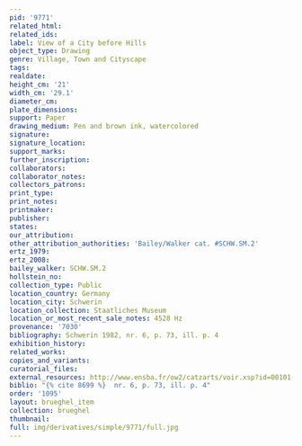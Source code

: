 ```yaml
---
pid: '9771'
related_html: 
related_ids: 
label: View of a City before Hills
object_type: Drawing
genre: Village, Town and Cityscape
tags: 
realdate: 
height_cm: '21'
width_cm: '29.1'
diameter_cm: 
plate_dimensions: 
support: Paper
drawing_medium: Pen and brown ink, watercolored
signature: 
signature_location: 
support_marks: 
further_inscription: 
collaborators: 
collaborator_notes: 
collectors_patrons: 
print_type: 
print_notes: 
printmaker: 
publisher: 
states: 
our_attribution: 
other_attribution_authorities: 'Bailey/Walker cat. #SCHW.SM.2'
ertz_1979: 
ertz_2008: 
bailey_walker: SCHW.SM.2
hollstein_no: 
collection_type: Public
location_country: Germany
location_city: Schwerin
location_collection: Staatliches Museum
location_or_most_recent_sale_notes: 4528 Hz
provenance: '7030'
bibliography: Schwerin 1982, nr. 6, p. 73, ill. p. 4
exhibition_history: 
related_works: 
copies_and_variants: 
curatorial_files: 
external_resources: http://www.ensba.fr/ow2/catzarts/voir.xsp?id=00101-23837&qid=sdx_q3&n=10&sf=&e=
biblio: "{% cite 8699 %}  nr. 6, p. 73, ill. p. 4"
order: '1095'
layout: brueghel_item
collection: brueghel
thumbnail: 
full: img/derivatives/simple/9771/full.jpg
---
```

